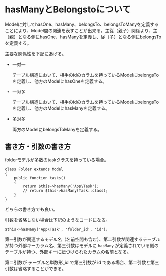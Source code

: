 # hasManyとBelongstoについて

Modelに対してhasOne、hasMany、belongsTo、belongsToManyを定義することにより、Model間の関連を表すことが出来る。主従（親子）関係より、主（親）となる側にhasOne、hasManyを定義し、従（子）となる側にbelongsToを定義する。



主要な関係性を下記にあげる。

- 一対一

  テーブル構造において、相手のidのカラムを持っているModelにbelongsToを定義し、他方のModelにhasOneを定義する。

- 一対多

  テーブル構造において、相手のidのカラムを持っているModelにbelongsToを定義し、他方のModelにhasManyを定義する。

- 多対多

  両方のModelにbelongsToManyを定義する。



## 書き方・引数の書き方



folderモデルが多数のtaskクラスを持っている場合。

```
class Folder extends Model
{
    public function tasks()
    {
        return $this->hasMany('App\Task');
        // return $this->hasMany(Task::class);
    }
}
```



どちらの書き方でも良い。

引数を省略しない場合は下記のようなコードになる。

```
$this->hasMany('App\Task', 'folder_id', 'id');
```



第一引数が関連するモデル名（名前空間も含む）、第二引数が関連するテーブルが持つ外部キーカラム名、第三引数はモデルに `hasMany` が定義されている側のテーブルが持つ、外部キーに紐づけられたカラムの名前となる。



第二引数が テーブル名単数形_id で第三引数が id である場合、第二引数と第三引数は省略することができる。